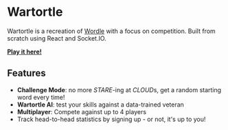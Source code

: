 # Wartortle

Wartortle is a recreation of [Wordle](https://www.nytimes.com/games/wordle/index.html) with a focus on competition.
Built from scratch using React and Socket.IO.

**[Play it here!](http://google.ca)**

## Features

- **Challenge Mode**: no more _STARE_-ing at *CLOUD*s, get a random starting word every time!
- **Wartortle AI**: test your skills against a data-trained veteran
- **Multiplayer**: Compete against up to 4 players
- Track head-to-head statistics by signing up - or not, it's up to you!
